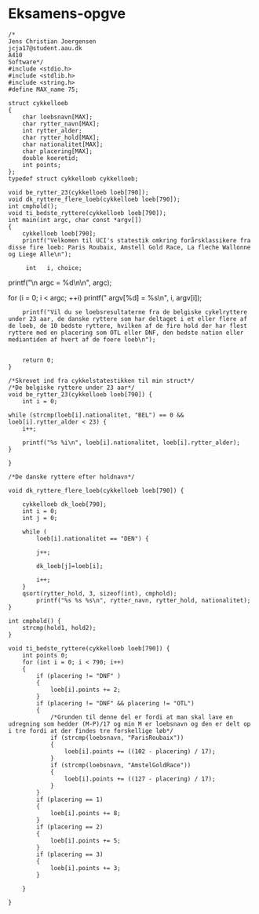 # Eksamens-opgve


    /*
    Jens Christian Joergensen
    jcja17@student.aau.dk
    A410
    Software*/
    #include <stdio.h>
    #include <stdlib.h>
    #include <string.h>
    #define MAX_name 75;
    
    struct cykkelloeb
    {
        char loebsnavn[MAX];
        char rytter_navn[MAX];
        int rytter_alder;
        char rytter_hold[MAX];
        char nationalitet[MAX];
        char placering[MAX];
        double koeretid;
        int points;
    };
    typedef struct cykkelloeb cykkelloeb;

    void be_rytter_23(cykkelloeb loeb[790]);
    void dk_ryttere_flere_loeb(cykkelloeb loeb[790]);
    int cmphold();
    void ti_bedste_ryttere(cykkelloeb loeb[790]);
    int main(int argc, char const *argv[])
    {
        cykkelloeb loeb[790];
        printf("Velkomen til UCI's statestik omkring forårsklassikere fra disse fire loeb: Paris Roubaix, Amstell Gold Race, La fleche Wallonne og Liege Alle\n");

         int   i, choice;

   printf("\n  argc = %d\n\n", argc);

   for (i = 0; i < argc; ++i)
      printf("   argv[%d] = %s\n", i, argv[i]);

        printf("Vil du se loebsresultaterne fra de belgiske cykelryttere under 23 aar, de danske ryttere som har deltaget i et eller flere af de loeb, de 10 bedste ryttere, hvilken af de fire hold der har flest ryttere med en placering som OTL eller DNF, den bedste nation eller mediantiden af hvert af de foere loeb\n");

        
        return 0;
    }

    /*Skrevet ind fra cykkelstatestikken til min struct*/
    /*De belgiske ryttere under 23 aar*/
    void be_rytter_23(cykkelloeb loeb[790]) {
        int i = 0;

    while (strcmp(loeb[i].nationalitet, "BEL") == 0 && loeb[i].rytter_alder < 23) {
        i++;

        printf("%s %i\n", loeb[i].nationalitet, loeb[i].rytter_alder);
    }

    }

    /*De danske ryttere efter holdnavn*/

    void dk_ryttere_flere_loeb(cykkelloeb loeb[790]) {

        cykkelloeb dk_loeb[790];
        int i = 0;
        int j = 0;

        while (
            loeb[i].nationalitet == "DEN") {

            j++;

            dk_loeb[j]=loeb[i];
            
            i++;
        }
        qsort(rytter_hold, 3, sizeof(int), cmphold);
            printf("%s %s %s\n", rytter_navn, rytter_hold, nationalitet);
    }

    int cmphold() {
        strcmp(hold1, hold2);
    }

    void ti_bedste_ryttere(cykkelloeb loeb[790]) {
        int points 0;
        for (int i = 0; i < 790; i++)
        {
            if (placering != "DNF" )
            {
                loeb[i].points += 2;
            }
            if (placering != "DNF" && placering != "OTL")
            {
                /*Grunden til denne del er fordi at man skal lave en udregning som hedder (M-P)/17 og min M er loebsnavn og den er delt op i tre fordi at der findes tre forskellige løb*/
                if (strcmp(loebsnavn, "ParisRoubaix"))
                {
                    loeb[i].points += ((102 - placering) / 17);
                }
                if (strcmp(loebsnavn, "AmstelGoldRace"))
                {
                    loeb[i].points += ((127 - placering) / 17);
                }
            }
            if (placering == 1)
            {
                loeb[i].points += 8;
            }
            if (placering == 2)
            {
                loeb[i].points += 5;
            }
            if (placering == 3)
            {
                loeb[i].points += 3;
            }

        }
        
    }
